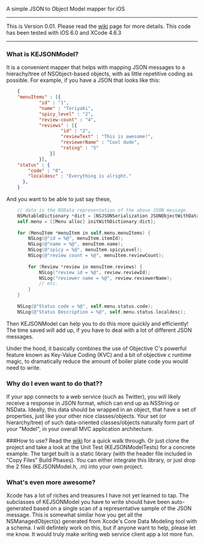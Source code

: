 A simple JSON to Object Model mapper for iOS

---
This is Version 0.01. Please read the [wiki](https://github.com/kechan/KEJSONModel/wiki) page for more details. This code has been tested with iOS 6.0 and XCode 4.6.3

---

### What is KEJSONModel?
It is a convenient mapper that helps with mapping JSON messages to a hierachy/tree of NSObject-based 
objects, with as little repetitive coding as possible. For example, if you have a JSON that looks like this:

```json
    { 
	"menuItems" : [{
			"id" : "1",
			"name" : "Teriyaki",
			"spicy_level" : "2",
			"review-count" : "4",
			"reviews" : [{
					"id" : "2",
					"reviewText" : "This is awesome!",
					"reviewerName" : "Cool dude",
					"rating" : "5"
				}]
			}],
	"status" : {
		"code" : "0",
		"localdesc" : "Everything is alright."
      },
    }
```
 And you want to be able to just say these,
 
```objective-c
 	// data is the NSData representation of the above JSON message.
 	NSMutableDictionary *dict = [NSJSONSerialization JSONObjectWithData:data options:0 error:&error];
 	self.menu = [[Menu alloc] initWithDictionary:dict];
 	
 	for (MenuItem *menuItem in self.menu.menuItems) {
 		NSLog(@"id = %@", menuItem.itemId);
 		NSLog(@"name = %@", menuItem.name);
 		NSLog(@"spicy = %@", menuItem.spicyLevel);
 		NSLog(@"review count = %@", menuItem.reviewCount);
 		
 		for (Review *review in menuItem.reviews) {
 			NSLog("review id = %@", review.reviewId);
 			NSLog("reviewer name = %@", review.reviewerName);
 			// etc.
 		}
 	}
 	
 	NSLog(@"Status code = %@", self.menu.status.code);
 	NSLog(@"Status Description = %@", self.menu.status.localdesc);
 ```
 
Then KEJSONModel can help you to do this more quickly and efficiently! The time saved will add up, if you have to deal with
a lot of different JSON messages.

Under the hood, it basically combines the use of Objective C's powerful feature known as Key-Value Coding (KVC) and a bit of objective c runtime magic, to dramatically reduce
the amount of boiler plate code you would need to write.

### Why do I even want to do that??
If your app connects to a web service (such as Twitter), you will likely receive a response in JSON format, which can end
up as NSString or NSData. Ideally, this data should be wrapped in an object, that have a set of properties, just like your
other nice classes/objects. Your set (or hierarchy/tree) of such data-oriented classes/objects naturally form part of your "Model",
in your overall MVC application architecture.


###How to use?
Read the [wiki](https://github.com/kechan/KEJSONModel/wiki) for a quick walk through. Or just clone the project and take
a look at the Unit Test (KEJSONModelTests) for a concrete example. The target built is a static library (with the header file included in "Copy Files"
Build Phases). You can either integrate this library, or just drop the 2 files (KEJSONModel.h, .m) into
your own project.

### What's even more awesome?
Xcode has a lot of riches and treasures I have not yet learned to tap. The subclasses of KEJSONModel you have to write
should have been auto-generated based on a single scan of a representative sample of the JSON message. This is somewhat
similar how you 
get all the NSManagedObject(s) generated from Xcode's Core Data Modeling tool with a schema. I will defintely work on this, but if 
anyone want to help, please let me know. It would truly make writing web service client app a lot more fun.

